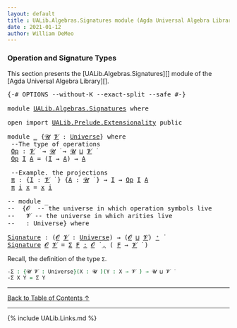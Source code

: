 ```yaml
---
layout: default
title : UALib.Algebras.Signatures module (Agda Universal Algebra Library)
date : 2021-01-12
author: William DeMeo
---
```


### <a id="operation-and-signature-types">Operation and Signature Types</a>

This section presents the [UALib.Algebras.Signatures][] module of the [Agda Universal Algebra Library][].

<pre class="Agda">
<a id="337" class="Symbol">{-#</a> <a id="341" class="Keyword">OPTIONS</a> <a id="349" class="Pragma">--without-K</a> <a id="361" class="Pragma">--exact-split</a> <a id="375" class="Pragma">--safe</a> <a id="382" class="Symbol">#-}</a>

<a id="387" class="Keyword">module</a> <a id="394" href="UALib.Algebras.Signatures.html" class="Module">UALib.Algebras.Signatures</a> <a id="420" class="Keyword">where</a>

<a id="427" class="Keyword">open</a> <a id="432" class="Keyword">import</a> <a id="439" href="UALib.Prelude.Extensionality.html" class="Module">UALib.Prelude.Extensionality</a> <a id="468" class="Keyword">public</a>

<a id="476" class="Keyword">module</a> <a id="483" href="UALib.Algebras.Signatures.html#483" class="Module">_</a> <a id="485" class="Symbol">{</a><a id="486" href="UALib.Algebras.Signatures.html#486" class="Bound">𝓤</a> <a id="488" href="UALib.Algebras.Signatures.html#488" class="Bound">𝓥</a> <a id="490" class="Symbol">:</a> <a id="492" href="universes.html#551" class="Postulate">Universe</a><a id="500" class="Symbol">}</a> <a id="502" class="Keyword">where</a>
 <a id="509" class="Comment">--The type of operations</a>
 <a id="535" href="UALib.Algebras.Signatures.html#535" class="Function">Op</a> <a id="538" class="Symbol">:</a> <a id="540" href="UALib.Algebras.Signatures.html#488" class="Bound">𝓥</a> <a id="542" href="universes.html#758" class="Function Operator">̇</a> <a id="544" class="Symbol">→</a> <a id="546" href="UALib.Algebras.Signatures.html#486" class="Bound">𝓤</a> <a id="548" href="universes.html#758" class="Function Operator">̇</a> <a id="550" class="Symbol">→</a> <a id="552" href="UALib.Algebras.Signatures.html#486" class="Bound">𝓤</a> <a id="554" href="Agda.Primitive.html#636" class="Primitive Operator">⊔</a> <a id="556" href="UALib.Algebras.Signatures.html#488" class="Bound">𝓥</a> <a id="558" href="universes.html#758" class="Function Operator">̇</a>
 <a id="561" href="UALib.Algebras.Signatures.html#535" class="Function">Op</a> <a id="564" href="UALib.Algebras.Signatures.html#564" class="Bound">I</a> <a id="566" href="UALib.Algebras.Signatures.html#566" class="Bound">A</a> <a id="568" class="Symbol">=</a> <a id="570" class="Symbol">(</a><a id="571" href="UALib.Algebras.Signatures.html#564" class="Bound">I</a> <a id="573" class="Symbol">→</a> <a id="575" href="UALib.Algebras.Signatures.html#566" class="Bound">A</a><a id="576" class="Symbol">)</a> <a id="578" class="Symbol">→</a> <a id="580" href="UALib.Algebras.Signatures.html#566" class="Bound">A</a>

 <a id="584" class="Comment">--Example. the projections</a>
 <a id="612" href="UALib.Algebras.Signatures.html#612" class="Function">π</a> <a id="614" class="Symbol">:</a> <a id="616" class="Symbol">{</a><a id="617" href="UALib.Algebras.Signatures.html#617" class="Bound">I</a> <a id="619" class="Symbol">:</a> <a id="621" href="UALib.Algebras.Signatures.html#488" class="Bound">𝓥</a> <a id="623" href="universes.html#758" class="Function Operator">̇</a> <a id="625" class="Symbol">}</a> <a id="627" class="Symbol">{</a><a id="628" href="UALib.Algebras.Signatures.html#628" class="Bound">A</a> <a id="630" class="Symbol">:</a> <a id="632" href="UALib.Algebras.Signatures.html#486" class="Bound">𝓤</a> <a id="634" href="universes.html#758" class="Function Operator">̇</a> <a id="636" class="Symbol">}</a> <a id="638" class="Symbol">→</a> <a id="640" href="UALib.Algebras.Signatures.html#617" class="Bound">I</a> <a id="642" class="Symbol">→</a> <a id="644" href="UALib.Algebras.Signatures.html#535" class="Function">Op</a> <a id="647" href="UALib.Algebras.Signatures.html#617" class="Bound">I</a> <a id="649" href="UALib.Algebras.Signatures.html#628" class="Bound">A</a>
 <a id="652" href="UALib.Algebras.Signatures.html#612" class="Function">π</a> <a id="654" href="UALib.Algebras.Signatures.html#654" class="Bound">i</a> <a id="656" href="UALib.Algebras.Signatures.html#656" class="Bound">x</a> <a id="658" class="Symbol">=</a> <a id="660" href="UALib.Algebras.Signatures.html#656" class="Bound">x</a> <a id="662" href="UALib.Algebras.Signatures.html#654" class="Bound">i</a>

<a id="665" class="Comment">-- module _</a>
<a id="677" class="Comment">--  {𝓞  -- the universe in which operation symbols live</a>
<a id="733" class="Comment">--   𝓥 -- the universe in which arities live</a>
<a id="778" class="Comment">--   : Universe} where</a>

<a id="Signature"></a><a id="802" href="UALib.Algebras.Signatures.html#802" class="Function">Signature</a> <a id="812" class="Symbol">:</a> <a id="814" class="Symbol">(</a><a id="815" href="UALib.Algebras.Signatures.html#815" class="Bound">𝓞</a> <a id="817" href="UALib.Algebras.Signatures.html#817" class="Bound">𝓥</a> <a id="819" class="Symbol">:</a> <a id="821" href="universes.html#551" class="Postulate">Universe</a><a id="829" class="Symbol">)</a> <a id="831" class="Symbol">→</a> <a id="833" class="Symbol">(</a><a id="834" href="UALib.Algebras.Signatures.html#815" class="Bound">𝓞</a> <a id="836" href="Agda.Primitive.html#636" class="Primitive Operator">⊔</a> <a id="838" href="UALib.Algebras.Signatures.html#817" class="Bound">𝓥</a><a id="839" class="Symbol">)</a> <a id="841" href="universes.html#527" class="Primitive Operator">⁺</a> <a id="843" href="universes.html#758" class="Function Operator">̇</a>
<a id="845" href="UALib.Algebras.Signatures.html#802" class="Function">Signature</a> <a id="855" href="UALib.Algebras.Signatures.html#855" class="Bound">𝓞</a> <a id="857" href="UALib.Algebras.Signatures.html#857" class="Bound">𝓥</a> <a id="859" class="Symbol">=</a> <a id="861" href="MGS-MLTT.html#3074" class="Function">Σ</a> <a id="863" href="UALib.Algebras.Signatures.html#863" class="Bound">F</a> <a id="865" href="MGS-MLTT.html#3074" class="Function">꞉</a> <a id="867" href="UALib.Algebras.Signatures.html#855" class="Bound">𝓞</a> <a id="869" href="universes.html#758" class="Function Operator">̇</a> <a id="871" href="MGS-MLTT.html#3074" class="Function">,</a> <a id="873" class="Symbol">(</a> <a id="875" href="UALib.Algebras.Signatures.html#863" class="Bound">F</a> <a id="877" class="Symbol">→</a> <a id="879" href="UALib.Algebras.Signatures.html#857" class="Bound">𝓥</a> <a id="881" href="universes.html#758" class="Function Operator">̇</a> <a id="883" class="Symbol">)</a>
</pre>

Recall, the definition of the type `Σ`.

```agda
-Σ : {𝓤 𝓥 : Universe}(X : 𝓤 ̇)(Y : X → 𝓥 ̇) → 𝓤 ⊔ 𝓥 ̇
-Σ X Y = Σ Y
```

-------------------------------------

[Back to Table of Contents ↑](UALib.html#detailed-contents)

------------------------------------------------

{% include UALib.Links.md %}

